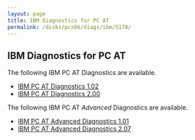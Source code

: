 ```yaml
---
layout: page
title: IBM Diagnostics for PC AT
permalink: /disks/pcx86/diags/ibm/5170/
---
```


IBM Diagnostics for PC AT
-------------------------

The following IBM PC AT Diagnostics are available.

* [IBM PC AT Diagnostics 1.02](1.02/)
* [IBM PC AT Diagnostics 2.00](2.00/)

The following IBM PC AT *Advanced* Diagnostics are available.

* [IBM PC AT Advanced Diagnostics 1.01](1.01a/)
* [IBM PC AT Advanced Diagnostics 2.07](2.07a/)
